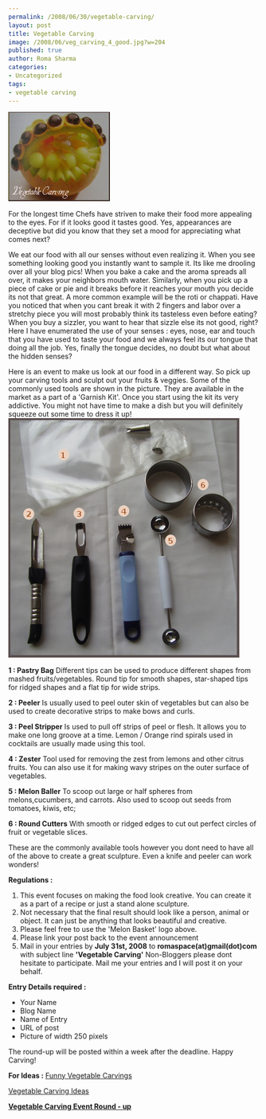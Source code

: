 ```yaml
--- 
permalink: /2008/06/30/vegetable-carving/
layout: post
title: Vegetable Carving
image: /2008/06/veg_carving_4_good.jpg?w=204
published: true
author: Roma Sharma
categories: 
- Uncategorized
tags:
- vegetable carving
---
```

<a href="/2008/06/veg_carving_4_good.jpg"><img class="alignnone size-medium wp-image-353" src="/2008/06/veg_carving_4_good.jpg?w=204" alt="" width="204" height="179" /></a>

For the longest time Chefs have striven to make their food more appealing to the eyes. For if it looks good it tastes good. Yes, appearances are deceptive but did you know that they set a mood for appreciating what comes next?

We eat our food with all our senses without even realizing it. When you see something looking good you instantly want to sample it. Its like me drooling over all your blog pics! When you bake a cake and the aroma spreads all over, it makes your neighbors mouth water. Similarly, when you pick up a piece of cake or pie and it breaks before it reaches your mouth you decide its not that great. A more common example will be the roti or chappati. Have you noticed that when you cant break it with 2 fingers and labor over a stretchy piece you will most probably think its tasteless even before eating? When you buy a sizzler, you want to hear that sizzle else its not good, right? Here I have enumerated the use of your senses : eyes, nose, ear and touch that you have used to taste your food and we always feel its our tongue that doing all the job. Yes, finally the tongue decides, no doubt but what about the hidden senses?

Here is an event to make us look at our food in a different way. So pick up your carving tools and sculpt out your fruits &amp; veggies. Some of the commonly used tools are shown in the picture. They are available in the market as a part of a 'Garnish Kit'. Once you start using the kit its very addictive. You might not have time to make a dish but you will definitely squeeze out some time to dress it up!
<a href="/2008/06/veg_carving_tools_1.jpg"><img class="alignnone size-full wp-image-354" src="/2008/06/veg_carving_tools_1.jpg" alt="" width="464" height="481" /></a>

<strong>1 : Pastry Bag</strong>
Different tips can be used to produce different shapes from mashed fruits/vegetables. Round tip for smooth shapes, star-shaped tips for ridged shapes and a flat tip for wide strips.

<strong>2 : Peeler</strong>
Is usually used to peel outer skin of vegetables but can also be used to create decorative strips to make bows and curls.

<strong>3 : Peel Stripper</strong>
Is used to pull off strips of peel or flesh. It allows you to make one long groove at a time. Lemon / Orange rind spirals used in cocktails are usually made using this tool.

<strong>4 : Zester</strong>
Tool used for removing the zest from lemons and other citrus fruits. You can also use it for making wavy stripes on the outer surface of vegetables.

<strong>5 : Melon Baller</strong>
To scoop out large or half spheres from melons,cucumbers, and carrots. Also used to scoop out seeds from tomatoes, kiwis, etc;

<strong>6 : Round Cutters</strong>
With smooth or ridged edges to cut out perfect circles of fruit or vegetable slices.

These are the commonly available tools however you dont need to have all of the above to create a great sculpture. Even a knife and peeler can work wonders!

<strong>Regulations :</strong>
1) This event focuses on making the food look creative. You can create it as a part of a recipe or just a stand alone sculpture.
2) Not necessary that the final result should look like a person, animal or object. It can just be anything that looks beautiful and creative.
3) Please feel free to use the 'Melon Basket' logo above.
4) Please link your post back to the event announcement
5) Mail in your entries by <strong>July 31st, 2008</strong> to <strong>romaspace(at)gmail(dot)com</strong> with subject line <strong>'Vegetable Carving'</strong>
Non-Bloggers please dont hesitate to participate. Mail me your entries and I will post it on your behalf.

<strong>Entry Details required :</strong>
<ul>
	<li>Your Name</li>
	<li>Blog Name</li>
	<li>Name of Entry</li>
	<li>URL of post</li>
	<li>Picture of width 250 pixels</li>
</ul>
The round-up will be posted within a week after the deadline. Happy Carving!

<strong>For Ideas :</strong>
<a href="http://funny.koollog.com/funny-videos-funny-pictures/vegetable-carving/">Funny Vegetable Carvings</a>

<a href="http://www.geocities.jp/zozocyan2/p2e/index2e.htm">Vegetable Carving Ideas</a>

<strong><a href="http://romaspacenew.wordpress.com/2008/08/06/vegetable-carving-round-up/">Vegetable Carving Event Round - up</a></strong>
